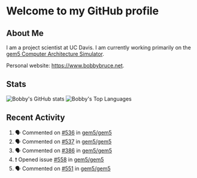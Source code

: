 # Welcome to my GitHub profile

## About Me

I am a project scientist at UC Davis. I am currently working primarily on the [gem5 Computer Architecture Simulator](https://github.com/gem5).

Personal website: <https://www.bobbybruce.net>.

## Stats

![Bobby's GitHub stats](https://github-readme-stats.vercel.app/api?username=bobbyrbruce&show_icons=true&theme=responsive&include_all_commits=true&count_private=true&show=reviews&disable_animations=true)
![Bobby's Top Languages ](https://github-readme-stats.vercel.app/api/top-langs/?username=bobbyrbruce&layout=compact&theme=responsive&count_private=true&langs_count=10&disable_animations=true)

## Recent Activity

<!--START_SECTION:activity-->
1. 🗣 Commented on [#536](https://github.com/gem5/gem5/pull/536#issuecomment-1808296401) in [gem5/gem5](https://github.com/gem5/gem5)
2. 🗣 Commented on [#537](https://github.com/gem5/gem5/pull/537#issuecomment-1808257360) in [gem5/gem5](https://github.com/gem5/gem5)
3. 🗣 Commented on [#386](https://github.com/gem5/gem5/pull/386#issuecomment-1808250267) in [gem5/gem5](https://github.com/gem5/gem5)
4. ❗ Opened issue [#558](https://github.com/gem5/gem5/issues/558) in [gem5/gem5](https://github.com/gem5/gem5)
5. 🗣 Commented on [#551](https://github.com/gem5/gem5/issues/551#issuecomment-1808055372) in [gem5/gem5](https://github.com/gem5/gem5)
<!--END_SECTION:activity-->
